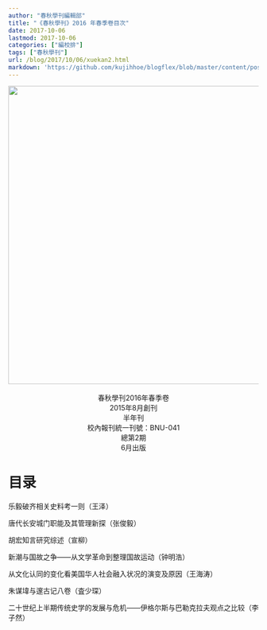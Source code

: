 ```yaml
---
author: "春秋學刊編輯部"
title: "《春秋學刊》2016 年春季卷目次"
date: 2017-10-06
lastmod: 2017-10-06
categories: ["編校排"]
tags: ["春秋學刊"]
url: /blog/2017/10/06/xuekan2.html
markdown: 'https://github.com/kujihhoe/blogflex/blob/master/content/post/2017-10-06-xuekan2.md'
---
```

<!--more-->

<img src="https://www.superbed.cn/pic/5be2baa69dc6d6b928f1a0a7" width="600"/>
<br>
<br>
<center><v>春秋學刊</v>2016年春季卷</center>
<center>2015年8月創刊</center>
<center>半年刊</center>
<center>校內報刊統一刊號：BNU-041</center>
<center>總第2期</center>
<center>6月出版</center>

# 目录
乐毅破齐相关史料考一则（王泽）

唐代长安城门职能及其管理新探（张俊毅）

胡宏<v>知言</v>研究综述（宣柳）

<v>新潮</v>与<v>国故</v>之争——从文学革命到整理国故运动（钟明浩）

从文化认同的变化看美国华人社会融入状况的演变及原因（王海涛）

朱谋㙔与邃古记八卷（査少琛）

二十世纪上半期传统史学的发展与危机——伊格尔斯与巴勒克拉夫观点之比较（李子然）
